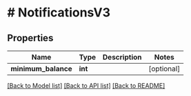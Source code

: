 # # NotificationsV3

## Properties

Name | Type | Description | Notes
------------ | ------------- | ------------- | -------------
**minimum_balance** | **int** |  | [optional]

[[Back to Model list]](../../README.md#models) [[Back to API list]](../../README.md#endpoints) [[Back to README]](../../README.md)
